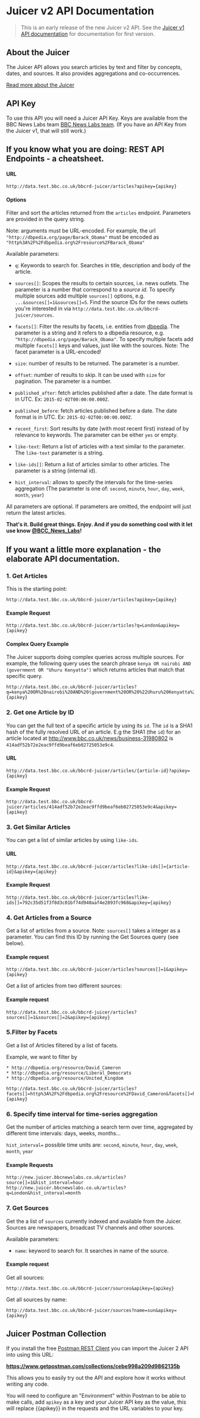 #  Juicer v2 API Documentation

> This is an early release of the new Juicer v2 API. See the [Juicer v1 API documentation](Juicer.html) for documentation for first version.

## About the Juicer

The Juicer API allows you search articles by text and filter by concepts, dates, and sources. It also provides aggregations and co-occurrences.

[Read more about the Juicer](http://www.bbc.co.uk/partnersandsuppliers/connectedstudio/newslabs/projects/juicer.html)

## API Key

To use this API you will need a Juicer API Key. Keys are available from the BBC News Labs team [BBC News Labs team](http://twitter.com/BBC_News_Labs). (If you have an API Key from the Juicer v1, that will still work.)


## If you know what you are doing: REST API Endpoints - a cheatsheet.

#### URL
```
http://data.test.bbc.co.uk/bbcrd-juicer/articles?apikey={apikey}
```

#### Options

Filter and sort the articles returned from the `articles` endpoint. Parameters are provided in the query string.

Note: arguments must be URL-encoded. For example, the url `"http://dbpedia.org/page/Barack_Obama"` must be encoded as `"http%3A%2F%2Fdbpedia.org%2Fresource%2FBarack_Obama"`

Available parameters:

* `q`: Keywords to search for. Searches in title, description and body of the article.

* `sources[]`: Scopes the results to certain sources, i.e. news outlets. The parameter is a number that correspond to a _source id_. To specify multiple sources add multiple `sources[]` options, e.g.  `...&sources[]=1&sources[]=5`. Find the source IDs for the news outlets you're interested in via `http://data.test.bbc.co.uk/bbcrd-juicer/sources`.

* `facets[]`:  Filter the results by facets, i.e. entities from [dbpedia](http://wiki.dbpedia.org/). The parameter is a string and it refers to a dbpedia resource, e.g. `"http://dbpedia.org/page/Barack_Obama"`. To specify multiple facets add multiple `facets[]` keys and values, just like with the sources. Note: The facet parameter is a URL-encoded!

* `size`: number of results to be returned. The parameter is a number.

* `offset`: number of results to skip. It can be used with `size` for pagination. The parameter is a number.

* `published_after`: fetch articles published after a date. The date format is in UTC. Ex:
`2015-02-02T00:00:00.000Z`.

* `published_before`: fetch articles published before a date. The date format is in UTC. Ex:
`2015-02-02T00:00:00.000Z`.

* `recent_first`: Sort results by date (with most recent first) instead of by relevance to keywords. The parameter can be either `yes` or empty.

* `like-text`: Return a list of articles with a text similar to the parameter. The `like-text` parameter is a string.

* `like-ids[]`: Return a list of articles similar to other articles. The parameter is a string (internal id).

* `hist_interval`: allows to specify the intervals for the time-series aggregation (The parameter is one of: `second`, `minute`, `hour`, `day`, `week`, `month`, `year`)

All parameters are optional. If parameters are omitted, the endpoint will just return the latest articles.

**That's it. Build great things. Enjoy. And if you do something cool with it let use know [@BCC_News_Labs](https://twitter.com/BBC_News_Labs)!**


## If you want a little more explanation - the elaborate API documentation.


### 1. Get Articles

This is the starting point: 

```
http://data.test.bbc.co.uk/bbcrd-juicer/articles?apikey={apikey}
```

#### Example Request

```
http://data.test.bbc.co.uk/bbcrd-juicer/articles?q=London&apikey={apikey}
```

#### Complex Query Example

The Juicer supports doing complex queries across multiple sources. For example, the following query uses the search phrase `kenya OR nairobi AND (government OR "Uhuru Kenyatta")` which returns articles that match that specific query.

```
http://data.test.bbc.co.uk/bbcrd-juicer/articles?q=kenya%20OR%20nairobi%20AND%20(government%20OR%20%22Uhuru%20Kenyatta%22)&apikey={apikey}
```

### 2. Get one Article by ID

You can get the full text of a specific article by using its `id`. The `id` is a SHA1 hash of the fully resolved URL of an article. E.g the SHA1 (the `id`) for an article located at http://www.bbc.co.uk/news/business-31980802 is `414adf52b72e2eac9ffd9beaf6eb02725053e9c4`.

#### URL

```
http://data.test.bbc.co.uk/bbcrd-juicer/articles/{article-id}?apikey={apikey}
```

#### Example Request

```
http://data.test.bbc.co.uk/bbcrd-juicer/articles/414adf52b72e2eac9ffd9beaf6eb02725053e9c4&apikey={apikey}
```

### 3. Get Similar Articles

You can get a list of similar articles by using  `like-ids`.

#### URL

```
http://data.test.bbc.co.uk/bbcrd-juicer/articles?like-ids[]={article-id}&apikey={apikey}
```

#### Example Request

```
http://data.test.bbc.co.uk/bbcrd-juicer/articles?like-ids[]=792c35d51f3f8d3c01bf74d940aaf4e2893fc968&apikey={apikey}
```


### 4. Get Articles from a Source

Get a list of articles from a source. Note: `sources[]` takes a integer as a parameter. You can find this ID by running the Get Sources query (see below).

#### Example request 

```
http://data.test.bbc.co.uk/bbcrd-juicer/articles?sources[]=1&apikey={apikey}
```

Get a list of articles from two different sources:

#### Example request 

```
http://data.test.bbc.co.uk/bbcrd-juicer/articles?sources[]=1&sources[]=2&apikey={apikey}
```

### 5.Filter by Facets

Get a list of Articles filtered by a list of facets.

Example, we want to filter by
    
    * http://dbpedia.org/resource/David_Cameron
    * http://dbpedia.org/resource/Liberal_Democrats
    * http://dbpedia.org/resource/United_Kingdom


```
http://data.test.bbc.co.uk/bbcrd-juicer/articles?facets[]=http%3A%2F%2Fdbpedia.org%2Fresource%2FDavid_Cameron&facets[]=http%3A%2F%2Fdbpedia.org%2Fresource%2FLiberal_Democrats&facets[]=http%3A%2F%2Fdbpedia.org%2Fresource%2FUnited_Kingdom&apikey={apikey}
```

### 6. Specify time interval for time-series aggregation

Get the number of articles matching a search term over time, aggregated by different time intervals: days, weeks, months...

`hist_interval=` possible time units are: `second`, `minute`, `hour`, `day`, `week`, `month`, `year`

#### Example Requests

```
http://new.juicer.bbcnewslabs.co.uk/articles?source[]=1&hist_interval=hour
http://new.juicer.bbcnewslabs.co.uk/articles?q=London&hist_interval=month
```


### 7. Get Sources

Get the a list of `sources` currently indexed and available from the Juicer. Sources are newspapers, broadcast TV channels and other sources.

Available parameters:

* `name`: keyword to search for. It searches in name of the source.

#### Example request 

Get all sources:

```
http://data.test.bbc.co.uk/bbcrd-juicer/sources&apikey={apikey}
```

Get all sources by name: 

```
http://data.test.bbc.co.uk/bbcrd-juicer/sources?name=sun&apikey={apikey}
```


## Juicer Postman Collection

If you install the free [Postman REST Client](https://www.getpostman.com) you can import the Juicer 2 API into using this URL:

**https://www.getpostman.com/collections/cebe998a209d9862135b**

This allows you to easily try out the API and explore how it works without writing any code.

You will need to configure an "Environment" within Postman to be able to make calls, add `apikey` as a key and your Juicer API key as the value, this will replace {{apikey}} in the requests and the URL variables to your key.
